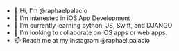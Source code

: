 - 👋 Hi, I’m @raphaelpalacio
- 👀 I’m interested in iOS App Development
- 🌱 I’m currently learning python, JS, Swift, and DJANGO
- 💞️ I’m looking to collaborate on iOS apps or web apps.
- 📫 Reach me at my instagram @raphael.palacio

<!---
raphaelpalacio/raphaelpalacio is a ✨ special ✨ repository because its `README.md` (this file) appears on your GitHub profile.
You can click the Preview link to take a look at your changes.
--->
